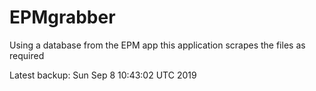 # EPMgrabber
Using a database from the EPM app this application scrapes the files as required


Latest backup: Sun Sep 8 10:43:02 UTC 2019
